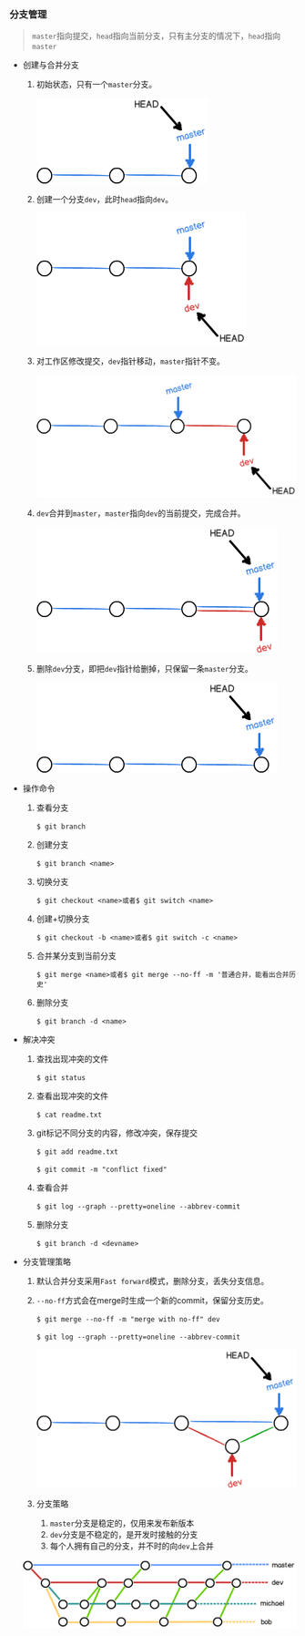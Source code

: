 ### 分支管理

> `master`指向提交，`head`指向当前分支，只有主分支的情况下，`head`指向`master`

- 创建与合并分支

  1. 初始状态，只有一个`master`分支。

     ![dev01](./images/dev01.png)

  2. 创建一个分支`dev`，此时`head`指向`dev`。

     ![dev02](./images/dev02.png)

  3. 对工作区修改提交，`dev`指针移动，`master`指针不变。

     ![dev03](./images/dev03.png)

  4. `dev`合并到`master`，`master`指向`dev`的当前提交，完成合并。

     ![dev04](./images/dev04.png)

  5. 删除`dev`分支，即把`dev`指针给删掉，只保留一条`master`分支。

     ![dev05](./images/dev05.png)

- 操作命令

  1. 查看分支

     `$ git branch`

  2. 创建分支

     `$ git branch <name>`

  3. 切换分支

     `$ git checkout <name>或者$ git switch <name>`

  4. 创建+切换分支

     `$ git checkout -b <name>或者$ git switch -c <name>`

  5. 合并某分支到当前分支

     `$ git merge <name>或者$ git merge --no-ff -m '普通合并，能看出合并历史'`

  6. 删除分支

     `$ git branch -d <name>`

- 解决冲突

  1. 查找出现冲突的文件

     `$ git status`

  2. 查看出现冲突的文件

     `$ cat readme.txt`

  3. git标记不同分支的内容，修改冲突，保存提交

     `$ git add readme.txt `

     `$ git commit -m "conflict fixed"`

  4. 查看合并

     `$ git log --graph --pretty=oneline --abbrev-commit`

  5. 删除分支

     `$ git branch -d <devname>`

- 分支管理策略

  1. 默认合并分支采用`Fast forward`模式，删除分支，丢失分支信息。

  2. `--no-ff`方式会在merge时生成一个新的commit，保留分支历史。

     `$ git merge --no-ff -m "merge with no-ff" dev`

     `$ git log --graph --pretty=oneline --abbrev-commit`

     ![dev06](.\images\dev06.png)

  3. 分支策略
     1. `master`分支是稳定的，仅用来发布新版本
     2. `dev`分支是不稳定的，是开发时接触的分支
     3. 每个人拥有自己的分支，并不时的向`dev`上合并
     
  ![dev07](.\images\dev07.png)